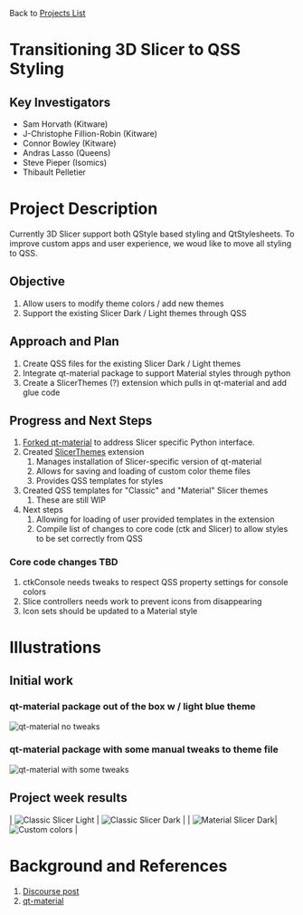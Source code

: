 Back to [Projects List](../../README.md#ProjectsList)

# Transitioning 3D Slicer to QSS Styling

## Key Investigators

- Sam Horvath (Kitware)
- J-Christophe Fillion-Robin (Kitware)
- Connor Bowley (Kitware)
- Andras Lasso (Queens)
- Steve Pieper (Isomics)
- Thibault Pelletier

# Project Description

<!-- Add a short paragraph describing the project. -->
Currently 3D Slicer support both QStyle based styling and QtStylesheets.  To improve  custom apps and user experience, we woud like to move all styling to QSS.

## Objective


<!-- Describe here WHAT you would like to achieve (what you will have as end result). -->

1. Allow users to modify theme colors / add new themes
1. Support the existing Slicer Dark / Light themes through QSS

## Approach and Plan

<!-- Describe here HOW you would like to achieve the objectives stated above. -->

1. Create QSS files for the existing Slicer Dark / Light themes
1. Integrate qt-material package to support Material styles through python
1. Create a SlicerThemes (?) extension which pulls in qt-material and add glue code 

## Progress and Next Steps

<!-- Update this section as you make progress, describing of what you have ACTUALLY DONE. If there are specific steps that you could not complete then you can describe them here, too. -->

1. [Forked qt-material](https://github.com/sjh26/qt-material/tree/slicer-compat) to address Slicer specific Python interface.
1. Created [SlicerThemes](https://github.com/sjh26/SlicerThemes) extension
    1. Manages installation of Slicer-specific version of qt-material
    1. Allows for saving and loading of custom color theme files
    1. Provides QSS templates for styles
1. Created QSS templates for "Classic" and "Material" Slicer themes
    1. These are still WIP
1. Next steps
    1. Allowing for loading of user provided templates in the extension
    1. Compile list of changes to core code (ctk and Slicer) to allow styles to be set correctly from QSS

### Core code changes TBD
1. ctkConsole needs tweaks to respect QSS property settings for console colors
1. Slice controllers needs work to prevent icons from disappearing
1. Icon sets should be updated to a Material style


# Illustrations

<!-- Add pictures and links to videos that demonstrate what has been accomplished.
![Description of picture](Example2.jpg)
![Some more images](Example2.jpg)
-->

## Initial work

### qt-material package out of the box w / light blue theme
![qt-material no tweaks](qt-material-box.png)

### qt-material package with some manual tweaks to theme file
![qt-material with some tweaks](qt-mat-tweaks.png)

## Project week results

| ![Classic Slicer Light](light-classic.png) | ![Classic Slicer Dark](dark-classic.png)  |
| ![Material Slicer Dark](dark-new.png)| ![Custom colors](custom-app.png)  |

# Background and References

<!-- If you developed any software, include link to the source code repository. If possible, also add links to sample data, and to any relevant publications. -->
1. [Discourse post](https://discourse.slicer.org/t/buttons-need-color/27181/11)
2. [qt-material](https://github.com/UN-GCPDS/qt-material)
